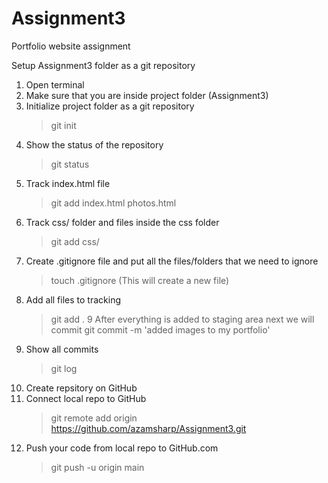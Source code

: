 # Assignment3
Portfolio website assignment

Setup Assignment3 folder as a git repository 

1. Open terminal 
2. Make sure that you are inside project folder (Assignment3)
3. Initialize project folder as a git repository 
    > git init 
4. Show the status of the repository 
    > git status 
5. Track index.html file 
    > git add index.html photos.html
6. Track css/ folder and files inside the css folder 
    > git add css/
7. Create .gitignore file and put all the files/folders that we need to ignore 
    > touch .gitignore (This will create a new file)
8. Add all files to tracking 
    > git add . 
9 After everything is added to staging area next we will commit 
    > git commit -m 'added images to my portfolio'
10. Show all commits 
    > git log 
11. Create repsitory on GitHub 
12. Connect local repo to GitHub  
    > git remote add origin https://github.com/azamsharp/Assignment3.git
13. Push your code from local repo to GitHub.com
    > git push -u origin main

